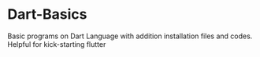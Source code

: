 # Dart-Basics
Basic programs on Dart Language with addition installation files and codes. Helpful for kick-starting flutter
